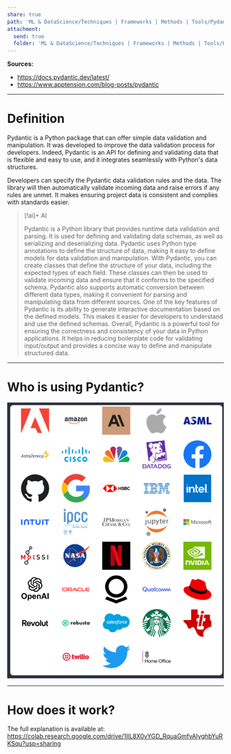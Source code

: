 ```yaml
---
share: true
path: 'ML & DataScience/Techniques | Frameworks | Methods | Tools/Pydantic'
attachment:
  send: true
  folder: 'ML & DataScience/Techniques | Frameworks | Methods | Tools/Pydantic/assets'
---
```


**Sources:**
- https://docs.pydantic.dev/latest/
- https://www.apptension.com/blog-posts/pydantic

---
# Definition

Pydantic is a Python package that can offer simple data validation and manipulation. It was developed to improve the data validation process for developers. Indeed, Pydantic is an API for defining and validating data that is flexible and easy to use, and it integrates seamlessly with Python's data structures.

Developers can specify the Pydantic data validation rules and the data. The library will then automatically validate incoming data and raise errors if any rules are unmet. It makes ensuring project data is consistent and complies with standards easier.

> [!ai]+ AI
>
> Pydantic is a Python library that provides runtime data validation and parsing. It is used for defining and validating data schemas, as well as serializing and deserializing data. Pydantic uses Python type annotations to define the structure of data, making it easy to define models for data validation and manipulation.
> With Pydantic, you can create classes that define the structure of your data, including the expected types of each field. These classes can then be used to validate incoming data and ensure that it conforms to the specified schema. Pydantic also supports automatic conversion between different data types, making it convenient for parsing and manipulating data from different sources.
> One of the key features of Pydantic is its ability to generate interactive documentation based on the defined models. This makes it easier for developers to understand and use the defined schemas.
> Overall, Pydantic is a powerful tool for ensuring the correctness and consistency of your data in Python applications. It helps in reducing boilerplate code for validating input/output and provides a concise way to define and manipulate structured data.

---
# Who is using Pydantic?

![](assets/Pasted%20image%2020240129181858.png)

---
# How does it work?

The full explanation is available at: https://colab.research.google.com/drive/1IlL8X0vYGD_RquaGmfvAIyghbYuRKSqu?usp=sharing
